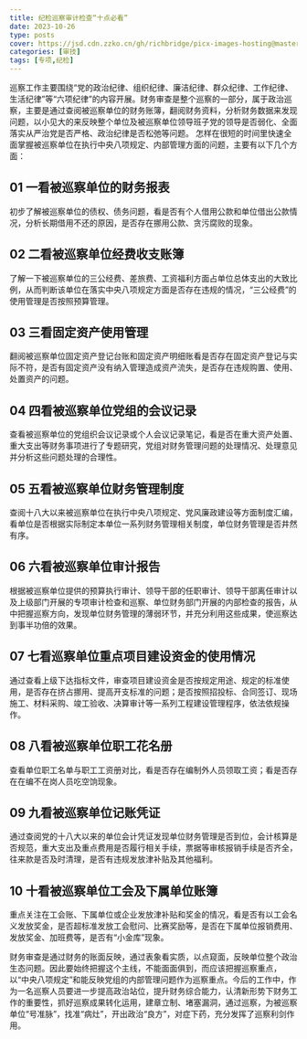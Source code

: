 ```yaml
---
title: 纪检巡察审计检查“十点必看”
date: 2023-10-26
type: posts
cover: https://jsd.cdn.zzko.cn/gh/richbridge/picx-images-hosting@master/thumbnail/CPA-审计.jpg
categories: [审技]
tags: [专项,纪检]
---
```

巡察工作主要围绕“党的政治纪律、组织纪律、廉洁纪律、群众纪律、工作纪律、生活纪律”等“六项纪律”的内容开展。财务审查是整个巡察的一部分，属于政治巡察，主要是通过查阅被巡察单位的财务账簿，翻阅财务资料，分析财务数据来发现问题，以小见大的来反映整个单位及被巡察单位领导班子党的领导是否弱化、全面落实从严治党是否严格、政治纪律是否松弛等问题。
怎样在很短的时间里快速全面掌握被巡察单位在执行中央八项规定、内部管理方面的问题，主要有以下几个方面：

## 01 一看被巡察单位的财务报表

初步了解被巡察单位的债权、债务问题，看是否有个人借用公款和单位借出公款情况，分析长期借用不还的原因，是否存在挪用公款、贪污腐败的现象。

## 02 二看被巡察单位经费收支账簿

了解一下被巡察单位的三公经费、差旅费、工资福利方面占单位总体支出的大致比例，从而判断该单位在落实中央八项规定方面是否存在违规的情况，“三公经费”的使用管理是否按照预算管理。

## 03 三看固定资产使用管理

翻阅被巡察单位固定资产登记台账和固定资产明细账看是否存在固定资产登记与实际不符，是否有固定资产没有纳入管理造成资产流失，是否存在违规购置、使用、处置资产的问题。

## 04 四看被巡察单位党组的会议记录

查看被巡察单位的党组织会议记录或个人会议记录笔记，看是否在重大资产处置、重大支出等财务事项进行了专题研究，党组对财务管理问题的处理情况、处理意见并分析这些问题处理的合理性。

## 05 五看被巡察单位财务管理制度

查阅十八大以来被巡察单位在执行中央八项规定、党风廉政建设等方面制度汇编，看单位是否根据实际制定本单位一系列财务管理相关制度，单位财务管理是否井然有序。

## 06 六看被巡察单位审计报告

根据被巡察单位提供的预算执行审计、领导干部的任职审计、领导干部离任审计以及上级部门开展的专项审计检查和巡察、单位财务部门开展的内部检查的报告，从中把握巡察方向，发现单位财务管理的薄弱环节，并充分利用这些成果，使巡察达到事半功倍的效果。

## 07 七看巡察单位重点项目建设资金的使用情况

通过查看上级下达指标文件，审查项目建设资金是否按规定用途、规定的标准使用，是否存在挤占挪用、提高开支标准的问题；是否按照招投标、合同签订、现场施工、材料采购、竣工验收、决算审计等一系列工程建设管理程序，依法依规操作。

## 08 八看被巡察单位职工花名册

查看单位职工名单与职工工资册对比，看是否存在编制外人员领取工资；看是否存在在编不在岗人员吃空饷现象。

## 09 九看被巡察单位记账凭证

通过查阅党的十八大以来的单位会计凭证发现单位财务管理是否到位，会计核算是否规范，重大支出及重点费用是否履行相关手续，票据等审核报销手续是否齐全，往来款是否及时清理，是否有违规发放津补贴及其他福利。

## 10 十看被巡察单位工会及下属单位账簿

重点关注在工会账、下属单位或企业发放津补贴和奖金的情况，看是否有以工会名义发放奖金，是否超标准发放工会慰问、比赛奖励等，是否在下属单位报销费用、发放奖金、加班费等，是否有“小金库”现象。

财务审查是通过财务的账面反映，通过表象看实质，以点窥面，反映单位整个政治生态问题。因此要始终把握这个主线，不能面面俱到，而应该把握巡察重点，以“中央八项规定”和能反映党组的内部管理问题作为巡察重点。今后的工作中，作为一名巡察人员要进一步提高政治站位，提升财务综合能力，认清新形势下财务工作的重要性，抓好巡察成果转化运用，建章立制、堵塞漏洞，通过巡察，为被巡察单位“号准脉”，找准“病灶”，开出政治“良方”，对症下药，充分发挥了巡察利剑作用。